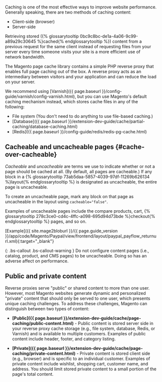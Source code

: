 <div markdown= "1">

Caching is one of the most effective ways to improve website performance. Generally speaking, there are two methods of caching content:

-   Client-side (browser)
-   Server-side

Retrieving stored ({% glossarytooltip 0bc9c8bc-de1a-4a06-9c99-a89a29c30645 %}cached{% endglossarytooltip %}) content from a previous request for the same client instead of requesting files from your server every time someone visits your site is a more efficient use of network bandwidth.

The Magento page cache library contains a simple PHP reverse proxy that enables full page caching out of the box. A reverse proxy acts as an intermediary between visitors and your application and can reduce the load on your server.

We recommend using [Varnish]({{ page.baseurl }}/config-guide/varnish/config-varnish.html), but you can use Magento's default caching mechanism instead, which stores cache files in any of the following:

-   File system (You don't need to do anything to use file-based caching.)
-   [Database]({{ page.baseurl }}/extension-dev-guide/cache/partial-caching/database-caching.html)
-   [Redis]({{ page.baseurl }}/config-guide/redis/redis-pg-cache.html)

## Cacheable and uncacheable pages {#cache-over-cacheable}

*Cacheable* and *uncacheable* are terms we use to indicate whether or not a page should be cached at all. (By default, all pages are cacheable.) If any block in a {% glossarytooltip 73ab5daa-5857-4039-97df-11269b626134 %}layout{% endglossarytooltip %} is designated as uncacheable, the entire page is uncacheable.

To create an uncacheable page, mark any block on that page as uncacheable in the layout using `cacheable="false"`.

Examples of uncacheable pages include the compare products, cart, {% glossarytooltip 278c3ce0-cd4c-4ffc-a098-695d94d73bde %}checkout{% endglossarytooltip %} pages, and so on.

[Example]({{ site.mage2bloburl }}/{{ page.guide_version }}/app/code/Magento/Paypal/view/frontend/layout/paypal_payflow_returnurl.xml){:target="_blank"}

{: .bs-callout .bs-callout-warning }
Do not configure content pages (i.e., catalog, product, and CMS pages) to be uncacheable. Doing so has an adverse affect on performance.

## Public and private content

Reverse proxies serve "public" or shared content to more than one user. However, most Magento websites generate dynamic and personalized "private" content that should only be served to one user, which presents unique caching challenges. To address these challenges, Magento can distinguish between two types of content:

-   **[Public]({{ page.baseurl }}/extension-dev-guide/cache/page-caching/public-content.html)** - Public content is stored server side in your reverse proxy cache storage (e.g., file system, database, Redis, or Varnish) and is available to multiple customers. Examples of public content include header, footer, and category listing.

-   **[Private]({{ page.baseurl }}/extension-dev-guide/cache/page-caching/private-content.html)** - Private content is stored client side (e.g., browser) and is specific to an individual customer. Examples of private content include wishlist, shopping cart, customer name, and address. You should limit stored private content to a small portion of the page's total content.
</div>